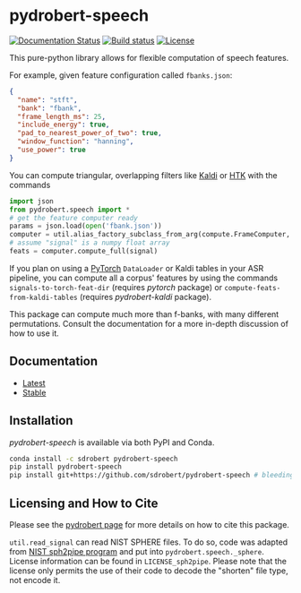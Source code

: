 # pydrobert-speech

[![Documentation Status](https://readthedocs.org/projects/pydrobert-speech/badge/?version=latest)](https://pydrobert-speech.readthedocs.io/en/latest/?badge=latest)
[![Build status](https://ci.appveyor.com/api/projects/status/abn39mww84fydxqe/branch/master?svg=true)](https://ci.appveyor.com/project/sdrobert/pydrobert-speech/branch/master)
[![License](https://img.shields.io/badge/License-Apache%202.0-blue.svg)](https://opensource.org/licenses/Apache-2.0)

This pure-python library allows for flexible computation of speech features.

For example, given feature configuration called `fbanks.json`:

```json
{
  "name": "stft",
  "bank": "fbank",
  "frame_length_ms": 25,
  "include_energy": true,
  "pad_to_nearest_power_of_two": true,
  "window_function": "hanning",
  "use_power": true
}
```

You can compute triangular, overlapping filters like
[Kaldi](http://kaldi-asr.org/) or [HTK](http://htk.eng.cam.ac.uk/) with the
commands

``` python
import json
from pydrobert.speech import *
# get the feature computer ready
params = json.load(open('fbank.json'))
computer = util.alias_factory_subclass_from_arg(compute.FrameComputer, params)
# assume "signal" is a numpy float array
feats = computer.compute_full(signal)
```

If you plan on using a [PyTorch](https://pytorch.org) `DataLoader` or Kaldi
tables in your ASR pipeline, you can compute all a corpus' features by
using the commands `signals-to-torch-feat-dir` (requires *pytorch* package)
or `compute-feats-from-kaldi-tables` (requires *pydrobert-kaldi* package).

This package can compute much more than f-banks, with many different
permutations. Consult the documentation for a more in-depth discussion of how
to use it.

## Documentation

- [Latest](https://pydrobert-speech.readthedocs.io/en/latest/)
- [Stable](https://pydrobert-speech.readthedocs.io/en/stable/)

## Installation

*pydrobert-speech* is available via both PyPI and Conda.

``` sh
conda install -c sdrobert pydrobert-speech
pip install pydrobert-speech
pip install git+https://github.com/sdrobert/pydrobert-speech # bleeding edge
```

## Licensing and How to Cite

Please see the [pydrobert page](https://github.com/sdrobert/pydrobert) for more
details on how to cite this package.

`util.read_signal` can read NIST SPHERE files. To do so, code was adapted from
[NIST sph2pipe
program](https://www.ldc.upenn.edu/language-resources/tools/sphere-conversion-tools)
and put into `pydrobert.speech._sphere`. License information can be found in
`LICENSE_sph2pipe`. Please note that the license only permits the use of their
code to decode the "shorten" file type, not encode it.
